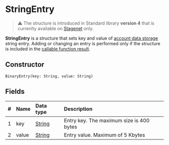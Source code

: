 # StringEntry

> :warning: The structure is introduced in Standard library **version 4** that is currenlty available on [Stagenet](/en/blockchain/blockchain-network/stage-network) only.

**StringEntry** is a structure that sets key and value of [account data storage](/en/blockchain/account/account-data-storage) string entry. Adding or changing an entry is performed only if the structure is included in the [callable function result](/en/ride/functions/callable-function#callable-function-invocation-results-2).

## Constructor

```ride
BinaryEntry(key: String, value: String)
```

## Fields

|   #   | Name | Data type | Description |
| :--- | :--- | :--- | :--- |
| 1 | key | [String](/en/ride/data-types/string) | Entry key. The maximum size is 400 bytes |
| 2 | value| [String](/en/ride/data-types/byte-vector) | Entry value. Maximum of 5 Kbytes |
